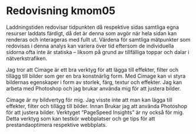 ---
---
Redovisning kmom05
=========================

Laddnings­tiden redovisar tid­punkten då respektive sidas samtliga egna resurser laddats färdigt, då det är denna som avgör när hela sidan kan renderas och inter­ageras med fullt ut. Värdena för samtliga mät­punkter som redovisas i denna analys kan variera över tid eftersom de individu­ella sidorna ofta inte är statiska – liksom på grund av tillfälliga toppar och dalar i nätverks­trafiken.

Jag tror att Cimage är ett bra verktyg för att lägga till effekter, filter och tillägg till bilder som ger en bra konstnärlig form. Med Cimage kan vi styra bildernas egenskaper i form av storlek, färg, textur och effekter. Jag kan arbeta med Photoshop och jag brukar använda mig för att justera bilder.

Cimage är ny bildvertyg för mig. Jag visste inte att man kan lägga till effekter, filter och tillägg till bilder. Innan Brukar jag att använda Photoshop för att justera bilder.
Verktyget “PageSpeed Insights” är ny också för mig. Detta verktyg som kan testkör webbplatser och ge tips för att prestandaoptimera respektive webbplats.
